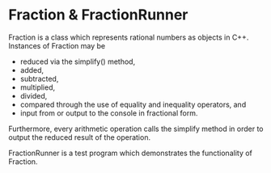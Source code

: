 # Fraction & FractionRunner

Fraction is a class which represents rational numbers as objects in C++. Instances of 
Fraction may be 

 - reduced via the simplify() method,
 - added,
 - subtracted,
 - multiplied,
 - divided,
 - compared through the use of equality and inequality operators, and
 - input from or output to the console in fractional form.
 
Furthermore, every arithmetic operation calls the simplify method in order to output 
the reduced result of the operation.

FractionRunner is a test program which demonstrates the functionality of Fraction.